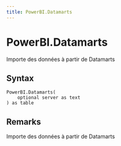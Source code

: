 ```yaml
---
title: PowerBI.Datamarts
---
```


# PowerBI.Datamarts


Importe des données à partir de Datamarts


## Syntax

```powerquery
PowerBI.Datamarts(
    optional server as text
) as table
```


## Remarks

Importe des données à partir de Datamarts


